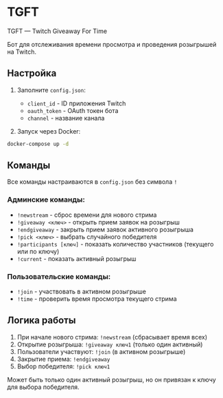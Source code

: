 # TGFT
TGFT — Twitch Giveaway For Time

Бот для отслеживания времени просмотра и проведения розыгрышей на Twitch.

## Настройка

1. Заполните `config.json`:
   - `client_id` - ID приложения Twitch
   - `oauth_token` - OAuth токен бота
   - `channel` - название канала

2. Запуск через Docker:
```bash
docker-compose up -d
```

## Команды

Все команды настраиваются в `config.json` без символа `!`

### Админские команды:
- `!newstream` - сброс времени для нового стрима
- `!giveaway <ключ>` - открыть прием заявок на розыгрыш
- `!endgiveaway` - закрыть прием заявок активного розыгрыша
- `!pick <ключ>` - выбрать случайного победителя
- `!participants [ключ]` - показать количество участников (текущего или по ключу)
- `!current` - показать активный розыгрыш

### Пользовательские команды:
- `!join` - участвовать в активном розыгрыше
- `!time` - проверить время просмотра текущего стрима

## Логика работы

1. При начале нового стрима: `!newstream` (сбрасывает время всех)
2. Открытие розыгрыша: `!giveaway ключ1` (только один активный)
3. Пользователи участвуют: `!join` (в активном розыгрыше)
4. Закрытие приема: `!endgiveaway`
5. Выбор победителя: `!pick ключ1`

Может быть только один активный розыгрыш, но он привязан к ключу для выбора победителя.
